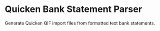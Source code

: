 # Quicken Bank Statement Parser
Generate Quicken QIF import files from formatted text bank statements.
